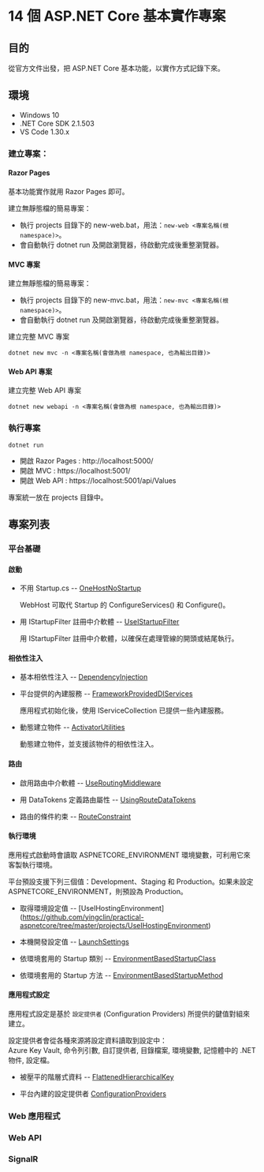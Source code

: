 # 14 個 ASP&#x2E;NET Core 基本實作專案

## 目的
從官方文件出發，把 ASP&#x2E;NET Core 基本功能，以實作方式記錄下來。

## 環境

* Windows 10
* .NET Core SDK 2.1.503
* VS Code 1.30.x

### 建立專案：

#### Razor Pages

基本功能實作就用 Razor Pages 即可。

建立無靜態檔的簡易專案：
* 執行 projects 目錄下的 new-web.bat，用法：`new-web <專案名稱(根 namespace)>`。
* 會自動執行 dotnet run 及開啟瀏覽器，待啟動完成後重整瀏覽器。

#### MVC 專案

建立無靜態檔的簡易專案：
* 執行 projects 目錄下的 new-mvc.bat，用法：`new-mvc <專案名稱(根 namespace)>`。
* 會自動執行 dotnet run 及開啟瀏覽器，待啟動完成後重整瀏覽器。

建立完整 MVC 專案
```
dotnet new mvc -n <專案名稱(會做為根 namespace, 也為輸出目錄)>
```

#### Web API 專案

建立完整 Web API 專案
```
dotnet new webapi -n <專案名稱(會做為根 namespace, 也為輸出目錄)>
```

### 執行專案
```
dotnet run
```

* 開啟 Razor Pages : http://localhost:5000/
* 開啟 MVC : https://localhost:5001/
* 開啟 Web API : https://localhost:5001/api/Values

專案統一放在 projects 目錄中。

## 專案列表

### 平台基礎

#### 啟動

* 不用 Startup.cs -- 
[OneHostNoStartup](https://github.com/yingclin/practical-aspnetcore/tree/master/projects/OneHostNoStartup)

    WebHost 可取代 Startup 的 ConfigureServices() 和 Configure()。

* 用 IStartupFilter 註冊中介軟體 -- 
[UseIStartupFilter](https://github.com/yingclin/practical-aspnetcore/tree/master/projects/UseIStartupFilter)

    用 IStartupFilter 註冊中介軟體，以確保在處理管線的開頭或結尾執行。   

#### 相依性注入

* 基本相依性注入 -- 
[DependencyInjection](https://github.com/yingclin/practical-aspnetcore/tree/master/projects/DependencyInjection)

* 平台提供的內建服務 -- 
[FrameworkProvidedDIServices](https://github.com/yingclin/practical-aspnetcore/tree/master/projects/FrameworkProvidedDIServices)

    應用程式初始化後，使用 IServiceCollection 已提供一些內建服務。

* 動態建立物件 -- 
[ActivatorUtilities](https://github.com/yingclin/practical-aspnetcore/tree/master/projects/ActivatorUtilities)

    動態建立物件，並支援該物件的相依性注入。

#### 路由

* 啟用路由中介軟體 -- 
[UseRoutingMiddleware](https://github.com/yingclin/practical-aspnetcore/tree/master/projects/UseRoutingMiddleware)

* 用 DataTokens 定義路由屬性 -- 
[UsingRouteDataTokens](https://github.com/yingclin/practical-aspnetcore/tree/master/projects/UsingRouteDataTokens)  

* 路由的條件約束 -- 
[RouteConstraint](https://github.com/yingclin/practical-aspnetcore/tree/master/projects/RouteConstraint)  

#### 執行環境

應用程式啟動時會讀取 ASPNETCORE_ENVIRONMENT 環境變數，可利用它來客製執行環境。

平台預設支援下列三個值：Development、Staging 和 Production。如果未設定 ASPNETCORE_ENVIRONMENT，則預設為 Production。

* 取得環境設定值 -- 
[UseIHostingEnvironment] (https://github.com/yingclin/practical-aspnetcore/tree/master/projects/UseIHostingEnvironment)

* 本機開發設定值 -- 
[LaunchSettings](https://github.com/yingclin/practical-aspnetcore/tree/master/projects/LaunchSettings)

* 依環境套用的 Startup 類別 -- 
[EnvironmentBasedStartupClass](https://github.com/yingclin/practical-aspnetcore/tree/master/projects/EnvironmentBasedStartupClass)

* 依環境套用的 Startup 方法 -- 
[EnvironmentBasedStartupMethod](https://github.com/yingclin/practical-aspnetcore/tree/master/projects/EnvironmentBasedStartupMethod)

#### 應用程式設定

應用程式設定是基於 `設定提供者` (Configuration Providers) 所提供的鍵值對組來建立。

設定提供者會從各種來源將設定資料讀取到設定中：  
Azure Key Vault, 命令列引數, 自訂提供者, 
目錄檔案, 環境變數, 記憶體中的 .NET 物件, 設定檔。

* 被壓平的階層式資料 -- 
[FlattenedHierarchicalKey](https://github.com/yingclin/practical-aspnetcore/tree/master/projects/FlattenedHierarchicalKey)

* 平台內建的設定提供者
[ConfigurationProviders](https://github.com/yingclin/practical-aspnetcore/tree/master/projects/ConfigurationProviders)


### Web 應用程式

### Web API

### SignalR

